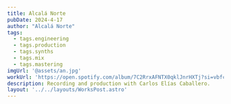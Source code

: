 ```yaml
---
title: Alcalá Norte
pubDate: 2024-4-17
author: "Alcalá Norte"
tags:
  - tags.engineering
  - tags.production
  - tags.synths
  - tags.mix
  - tags.mastering
imgUrl: '@assets/an.jpg'
workUrl: 'https://open.spotify.com/album/7C2RrxAFNTX0qklJnrHXTj?si=vbfcslh8Rdu3gjO82ZB3MQ'
description: Recording and production with Carlos Elías Caballero.
layout: '../../layouts/WorksPost.astro'
---
```


